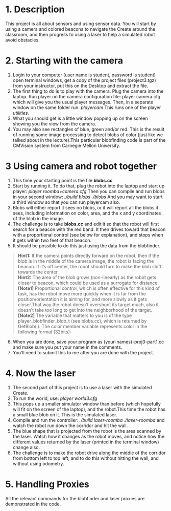 # 1. Description
This project is all about sensors and using sensor data. You will start by using a camera and colored beacons to navigate the Create around the classroom, and then progress to using a laser to help a simulated robot avoid obstacles.
# 2. Starting with the camera
1. Login to your computer (user name is student, password is student) open terminal windows, get a copy of the project files (project3.tgz) from your instructor, put this on the Desktop and extract the file.
2. The first thing to do is to play with the camera. Plug the camera into the laptop. Run player on the camera configuration file:
player camera.cfg which will give you the usual player messages. Then, in a separate window on the same folder run: _playercam_ This runs one of the player _utilities._
3. What you should get is a little window popping up on the screen showing you the view from the camera.
4. You may also see rectangles of blue, green and/or red. This is the result of running some image processing to detect blobs of color (just like we talked about in the lecture).This particular blobfinding code is part of the CMVision system from Carnegie Mellon University.

# 3 Using camera and robot together
1. This time your starting point is the file **blobs.cc**
2. Start by running it. To do that, plug the robot into the laptop and start up player:
_player roomba+camera.cfg_
Then you can compile and run blobs in your second window:
_./build blobs_
_./blobs_
And you may want to start a third window so that you can run playercam also.
3. Blobs will either report it sees no blobs, or it will report all the blobs it sees, including information on color, area, and the x and y coordinates of the blob in the image.
4. The challenge is to take **blobs.cc** and edit it so that the robot will first search for a beacon with the red band. It then drives toward that beacon with a proportional control (see below for explanation), and stops when it gets within two feet of that beacon.
5. It should be possible to do this just using the data from the blobfinder.

> **Hint1:** If the camera points directly forward on the robot, then if the blob is in
> the middle of the camera image, the robot is facing the beacon. If it’s off center,
> the robot should turn to make the blob shift towards the center.\
> **Hint2:** The area of the blob grows (non-linearly) as the robot gets closer to 
> beacon, which could be used as a surrogate for distance.
> **[Note1]** Proportional control, which is often effective for this kind of task,
> has the robot move more quickly when it is far from the position/orientation it is
> aiming for, and more slowly as it gets closer.That way the robot doesn’t overshoot 
> its target much, also it doesn’t take too long to get into the neighborhood of the 
> target.\
> **[Note2]** The variable that matters to you is of the type 
> player_blobfinder_blob_t (see blobs.cc), which is returned by GetBlob(i). The color 
> member variable represents color in the following format (32bits):

6. When you are done, save your program as (your-names)-proj3-part1.cc and make sure you put your name in the comments.
7. You’ll need to submit this to me after you are done with the project.

# 4. Now the laser
1. The second part of this project is to use a laser with the simulated Create.
2. To run the world, use:
_player world3.cfg_
3. This pops up a smaller simulator window than before (which hopefully will fit on the screen of the laptop), and the robot.This time the robot has a small blue blob on it. This is the simulated laser.
4. Compile and run the controller:
_./build laser-roomba_
_./laser-roomba_
and watch the robot run down the corridor and hit the wall.
5. The blue shape that is projected from the robot is the area scanned by the laser. Watch how it changes as the robot moves, and notice how the different values returned by the laser (printed in the terminal window) change also.
6. The challenge is to make the robot drive along the middle of the corridor from bottom left to top left, and to do this without hitting the wall, and without using odometry.

# 5. Handling Proxies
All the relevant commands for the blobfinder and laser proxies are demonstrated in the code.


